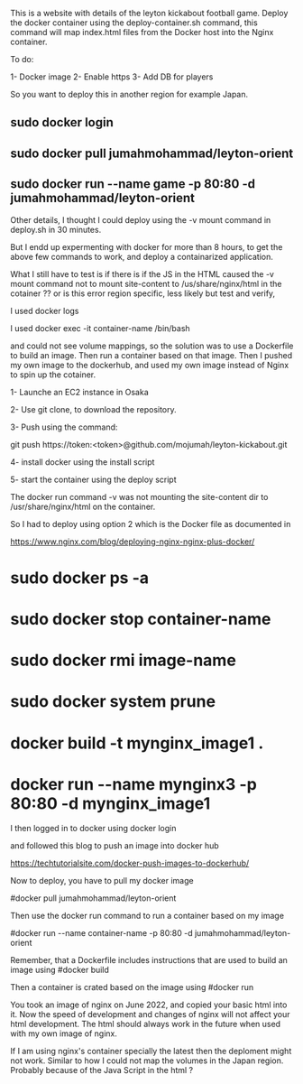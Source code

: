 This is a website with details of the leyton kickabout football game.
Deploy the docker container using the deploy-container.sh command, this command will map index.html files from the Docker host into the Nginx container.

To do:

1- Docker image
2- Enable https
3- Add DB for players


So you want to deploy this in another region for example Japan.

## sudo docker login
## sudo docker pull jumahmohammad/leyton-orient
## sudo docker run --name game -p 80:80 -d jumahmohammad/leyton-orient 


Other details, I thought I could deploy using the -v mount command in deploy.sh in 30 minutes. 

But I endd up expermenting with docker for more than 8 hours, to get the above few commands to work, and deploy a containarized application.

What I still have to test is if there is if the JS in the HTML caused the -v mount command not to mount site-content to /us/share/nginx/html in the cotainer ?? or is this error region specific, less likely but test and verify,

I used docker logs

I used docker exec -it container-name /bin/bash

and could not see volume mappings, so the solution was to use a Dockerfile to build an image. Then run a container based on that image. Then I pushed my own image to the dockerhub, and used my own image instead of Nginx to spin up the cotainer. 

1- Launche an EC2 instance in Osaka


2- Use git clone, to download the repository.

3- Push using the command:

git push https://token:<token\>@github.com/mojumah/leyton-kickabout.git

4- install docker using the install script

5- start the container using the deploy script 

The docker run command -v was not mounting the site-content dir to /usr/share/nginx/html on the container.

So I had to deploy using option 2 which is the Docker file as documented in 


https://www.nginx.com/blog/deploying-nginx-nginx-plus-docker/

# sudo docker ps -a
# sudo docker stop container-name
# sudo docker rmi image-name
# sudo docker system prune

# docker build -t mynginx_image1 .
# docker run --name mynginx3 -p 80:80 -d mynginx_image1

I then logged in to docker using docker login

and followed this blog to push an image into docker hub

https://techtutorialsite.com/docker-push-images-to-dockerhub/

Now to deploy, you have to pull my docker image 

#docker pull jumahmohammad/leyton-orient

Then use the docker run command to run a container based on my image

#docker run --name container-name -p 80:80 -d jumahmohammad/leyton-orient


Remember, that a Dockerfile includes instructions that are used to build an image using #docker build

Then a container is crated based on the image using #docker run


You took an image of nginx on June 2022, and copied your basic html into it. Now the speed of development and changes of nginx will not affect your html development. The html should always work in the future when used with my own image of nginx. 

If I am using nginx's container specially the latest then the deploment might not work. Similar to how I could not map the volumes in the Japan region. Probably because of the Java Script in the html ?


